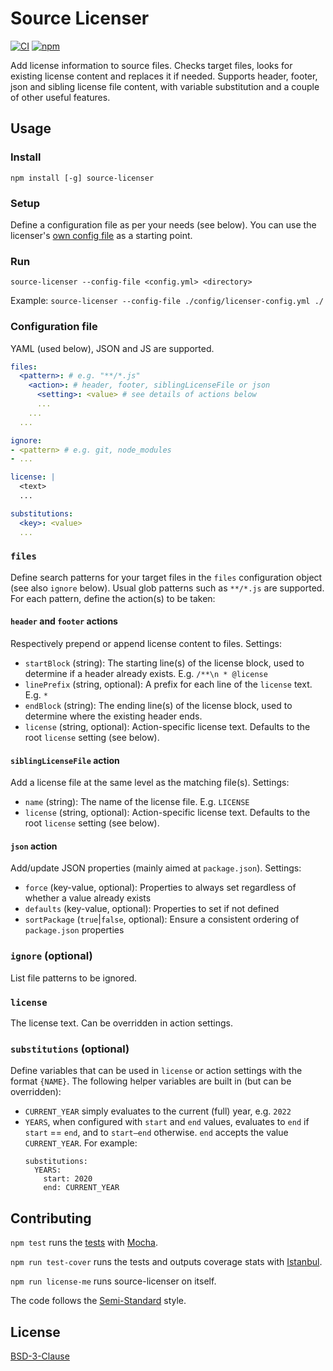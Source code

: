# Source Licenser

[![CI](https://github.com/perki/source-licenser/actions/workflows/ci.yml/badge.svg)](https://github.com/perki/source-licenser/actions/workflows/ci.yml) [![npm](https://img.shields.io/npm/v/source-licenser)](https://www.npmjs.com/package/source-licenser)

Add license information to source files. Checks target files, looks for existing license content and replaces it if needed. Supports header, footer, json and sibling license file content, with variable substitution and a couple of other useful features.


## Usage

### Install

`npm install [-g] source-licenser`

### Setup

Define a configuration file as per your needs (see below). You can use the licenser's [own config file](./config/licenser-config.yml) as a starting point.

### Run

`source-licenser --config-file <config.yml> <directory> `

Example: `source-licenser --config-file ./config/licenser-config.yml ./`

### Configuration file

YAML (used below), JSON and JS are supported.

```yaml
files:
  <pattern>: # e.g. "**/*.js"
    <action>: # header, footer, siblingLicenseFile or json
      <setting>: <value> # see details of actions below
      ...
    ...
  ...

ignore:
- <pattern> # e.g. git, node_modules
- ...

license: |
  <text>
  ...

substitutions:
  <key>: <value>
  ...
```

### `files`

Define search patterns for your target files in the `files` configuration object (see also `ignore` below). Usual glob patterns such as `**/*.js` are supported. For each pattern, define the action(s) to be taken:

#### `header` and `footer` actions

Respectively prepend or append license content to files. Settings:

- `startBlock` (string): The starting line(s) of the license block, used to determine if a header already exists. E.g. `/**\n * @license`
- `linePrefix` (string, optional): A prefix for each line of the `license` text. E.g. ` * `
- `endBlock` (string): The ending line(s) of the license block, used to determine where the existing header ends.
- `license` (string, optional): Action-specific license text. Defaults to the root `license` setting (see below).

#### `siblingLicenseFile` action

Add a license file at the same level as the matching file(s). Settings:

- `name` (string): The name of the license file. E.g. `LICENSE`
- `license` (string, optional): Action-specific license text. Defaults to the root `license` setting (see below).

#### `json` action

Add/update JSON properties (mainly aimed at `package.json`). Settings:

- `force` (key-value, optional): Properties to always set regardless of whether a value already exists
- `defaults` (key-value, optional): Properties to set if not defined
- `sortPackage` (`true`|`false`, optional): Ensure a consistent ordering of `package.json` properties

### `ignore` (optional)

List file patterns to be ignored.

### `license`

The license text. Can be overridden in action settings.

### `substitutions` (optional)

Define variables that can be used in `license` or action settings with the format `{NAME}`. The following helper variables are built in (but can be overridden):

- `CURRENT_YEAR` simply evaluates to the current (full) year, e.g. `2022`
- `YEARS`, when configured with `start` and `end` values, evaluates to `end` if `start` == `end`, and to `start–end` otherwise. `end` accepts the value `CURRENT_YEAR`. For example:
  ```
  substitutions:
    YEARS:
      start: 2020
      end: CURRENT_YEAR
  ```


## Contributing

`npm test` runs the [tests](./test) with [Mocha](https://mochajs.org/).

`npm run test-cover` runs the tests and outputs coverage stats with [Istanbul](https://istanbul.js.org/).

`npm run license-me` runs source-licenser on itself.

The code follows the [Semi-Standard](https://github.com/standard/semistandard) style.


## License

[BSD-3-Clause](https://github.com/perki/source-licenser/blob/master/LICENSE)
